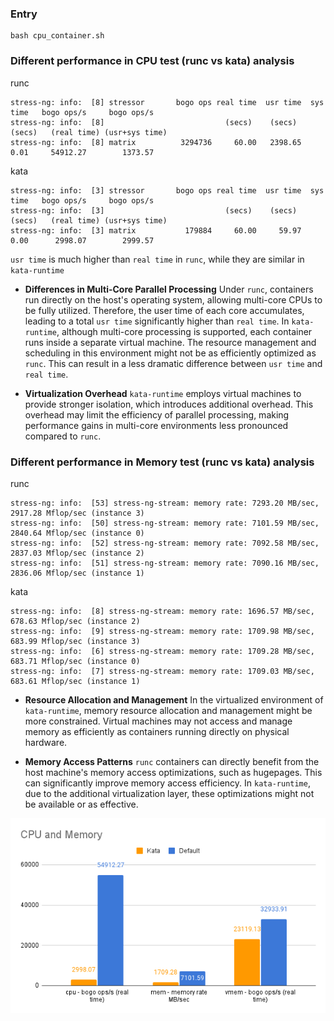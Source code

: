 ### Entry
```shell
bash cpu_container.sh
```

### Different performance in CPU test (runc vs kata) analysis

runc

```textile
stress-ng: info:  [8] stressor       bogo ops real time  usr time  sys time   bogo ops/s     bogo ops/s
stress-ng: info:  [8]                           (secs)    (secs)    (secs)   (real time) (usr+sys time)
stress-ng: info:  [8] matrix          3294736     60.00   2398.65      0.01     54912.27        1373.57
```

kata

```textile
stress-ng: info:  [3] stressor       bogo ops real time  usr time  sys time   bogo ops/s     bogo ops/s
stress-ng: info:  [3]                           (secs)    (secs)    (secs)   (real time) (usr+sys time)
stress-ng: info:  [3] matrix           179884     60.00     59.97      0.00      2998.07        2999.57
```

`usr time` is much higher than `real time` in `runc`, while they are similar in `kata-runtime`

- **Differences in Multi-Core Parallel Processing**
  Under `runc`, containers run directly on the host's operating system, allowing multi-core CPUs to be fully utilized. Therefore, the user time of each core accumulates, leading to a total `usr time` significantly higher than `real time`.
  In `kata-runtime`, although multi-core processing is supported, each container runs inside a separate virtual machine. The resource management and scheduling in this environment might not be as efficiently optimized as `runc`. This can result in a less dramatic difference between `usr time` and `real time`.
  
- **Virtualization Overhead**
  `kata-runtime` employs virtual machines to provide stronger isolation, which introduces additional overhead. This overhead may limit the efficiency of parallel processing, making performance gains in multi-core environments less pronounced compared to `runc`.

### Different performance in Memory test (runc vs kata) analysis

runc

```textile
stress-ng: info:  [53] stress-ng-stream: memory rate: 7293.20 MB/sec, 2917.28 Mflop/sec (instance 3)
stress-ng: info:  [50] stress-ng-stream: memory rate: 7101.59 MB/sec, 2840.64 Mflop/sec (instance 0)
stress-ng: info:  [52] stress-ng-stream: memory rate: 7092.58 MB/sec, 2837.03 Mflop/sec (instance 2)
stress-ng: info:  [51] stress-ng-stream: memory rate: 7090.16 MB/sec, 2836.06 Mflop/sec (instance 1)
```

kata

```textile
stress-ng: info:  [8] stress-ng-stream: memory rate: 1696.57 MB/sec, 678.63 Mflop/sec (instance 2)
stress-ng: info:  [9] stress-ng-stream: memory rate: 1709.98 MB/sec, 683.99 Mflop/sec (instance 3)
stress-ng: info:  [6] stress-ng-stream: memory rate: 1709.28 MB/sec, 683.71 Mflop/sec (instance 0)
stress-ng: info:  [7] stress-ng-stream: memory rate: 1709.03 MB/sec, 683.61 Mflop/sec (instance 1)
```

- **Resource Allocation and Management**
  In the virtualized environment of `kata-runtime`, memory resource allocation and management might be more constrained. Virtual machines may not access and manage memory as efficiently as containers running directly on physical hardware.
  
- **Memory Access Patterns**
  `runc` containers can directly benefit from the host machine's memory access optimizations, such as hugepages. This can significantly improve memory access efficiency. In `kata-runtime`, due to the additional virtualization layer, these optimizations might not be available or as effective.

![CPU_MEM Comparison](./CPU%20and%20Memory.png)
